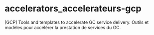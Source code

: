 # accelerators_accelerateurs-gcp
[GCP] Tools and templates to accelerate GC service delivery. Outils et modèles pour accélérer la prestation de services du GC.
